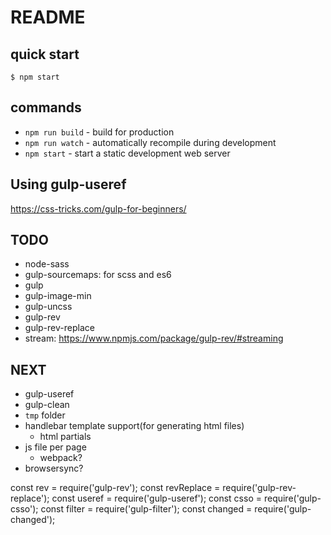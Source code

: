 # README

## quick start

```
$ npm start
```

## commands

- `npm run build` - build for production
- `npm run watch` - automatically recompile during development
- `npm start` - start a static development web server





## Using gulp-useref
https://css-tricks.com/gulp-for-beginners/


## TODO
- node-sass
- gulp-sourcemaps: for scss and es6
- gulp
- gulp-image-min
- gulp-uncss
- gulp-rev
- gulp-rev-replace
- stream: https://www.npmjs.com/package/gulp-rev/#streaming

## NEXT
- gulp-useref
- gulp-clean
- `tmp` folder
- handlebar template support(for generating html files)
  - html partials
- js file per page
  - webpack?
- browsersync?


const rev = require('gulp-rev');
const revReplace = require('gulp-rev-replace');
const useref = require('gulp-useref');
const csso = require('gulp-csso');
const filter = require('gulp-filter');
const changed = require('gulp-changed');
